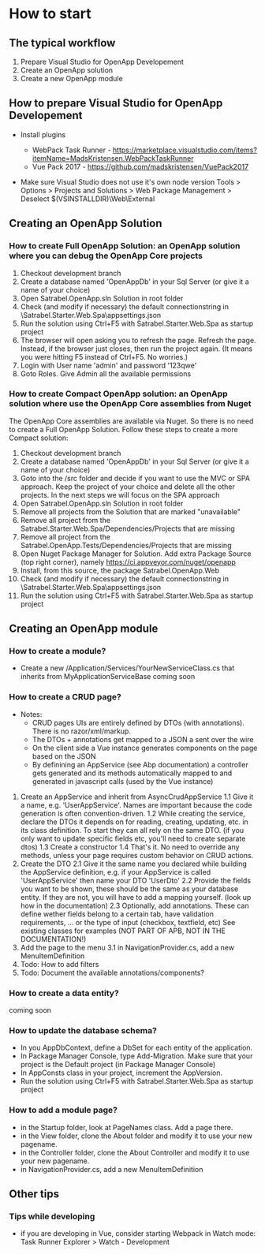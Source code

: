 # How to start

## The typical workflow
1. Prepare Visual Studio for OpenApp Developement
1. Create an OpenApp solution
2. Create a new OpenApp module


## How to prepare Visual Studio for OpenApp Developement
* Install plugins
    * WebPack Task Runner - https://marketplace.visualstudio.com/items?itemName=MadsKristensen.WebPackTaskRunner
    * Vue Pack 2017 - https://github.com/madskristensen/VuePack2017

* Make sure Visual Studio does not use it's own node version
    Tools > Options > Projects and Solutions > Web Package Management > Deselect $(VSINSTALLDIR)\Web\External


## Creating an OpenApp Solution

### How to create Full OpenApp Solution: an OpenApp solution where you can debug the OpenApp Core projects
1. Checkout development branch
2. Create a database named 'OpenAppDb' in your Sql Server (or give it a name of your choice)
3. Open Satrabel.OpenApp.sln Solution in root folder
4. Check (and modify if necessary) the default connectionstring in \Satrabel.Starter.Web.Spa\appsettings.json
5. Run the solution using Ctrl+F5 with Satrabel.Starter.Web.Spa as startup project 
6. The browser will open asking you to refresh the page. Refresh the page. 
   Instead, if the browser just closes, then run the project again. (It means you were hitting F5 instead of Ctrl+F5. No worries.)
7. Login with User name 'admin' and password '123qwe'
8. Goto Roles. Give Admin all the available permissions

### How to create Compact OpenApp solution: an OpenApp solution where use the OpenApp Core assemblies from Nuget
The OpenApp Core assemblies are available via Nuget. So there is no need to create a Full OpenApp Solution. Follow these steps to create a more Compact solution:
1. Checkout development branch
2. Create a database named 'OpenAppDb' in your Sql Server (or give it a name of your choice)
3. Goto into the /src folder and decide if you want to use the MVC or SPA approach. Keep the project of your choice and delete all the other projects.
   In the next steps we will focus on the SPA approach
4. Open Satrabel.OpenApp.sln Solution in root folder
5. Remove all projects from the Solution that are marked "unavailable"
6. Remove all project from the Satrabel.Starter.Web.Spa/Dependencies/Projects that are missing
7. Remove all project from the Satrabel.OpenApp.Tests/Dependencies/Projects that are missing
8. Open Nuget Package Manager for Solution. Add extra Package Source (top right corner), namely https://ci.appveyor.com/nuget/openapp
9. Install, from this source, the package Satrabel.OpenApp.Web
9. Check (and modify if necessary) the default connectionstring in \Satrabel.Starter.Web.Spa\appsettings.json
10. Run the solution using Ctrl+F5 with Satrabel.Starter.Web.Spa as startup project 


## Creating an OpenApp module

### How to create a module?

* Create a new /Application/Services/YourNewServiceClass.cs that inherits from MyApplicationServiceBase
coming soon

### How to create a CRUD page?

* Notes: 
	- CRUD pages UIs are entirely defined by DTOs (with annotations). There is no razor/xml/markup.
	- The DTOs + annotations get mapped to a JSON a sent over the wire
	- On the client side a Vue instance generates components on the page based on the JSON
	- By definining an AppService (see Abp documentation) a controller gets generated and its methods automatically mapped to and generated in javascript calls (used by the Vue instance)

1. Create an AppService and inherit from AsyncCrudAppService
	1.1 Give it a name, e.g. 'UserAppService'. Names are important because the code generation is often convention-driven.
	1.2 While creating the service, declare the DTOs it depends on for reading, creating, updating, etc. in its class definition. To start they can all rely on the same DTO. (if you only want to update specific fields etc, you'll need to create separate dtos)
	1.3 Create a constructor
	1.4 That's it. No need to override any methods, unless your page requires custom behavior on CRUD actions.
2. Create the DTO
	2.1 Give it the same name you declared while building the AppService definition, e.g. if your AppService is called 'UserAppService' then name your DTO 'UserDto'
	2.2 Provide the fields you want to be shown, these should be the same as your database entity. If they are not, you will have to add a mapping yourself. (look up how in the documentation)
	2.3 Optionally, add annotations. These can define wether fields belong to a certain tab, have validation requirements, ... or the type of input (checkbox, textfield, etc) See existing classes for examples (NOT PART OF APB, NOT IN THE DOCUMENTATION!)
3. Add the page to the menu
	3.1 in NavigationProvider.cs, add a new MenuItemDefinition
4. Todo: How to add filters
5. Todo: Document the available annotations/components?

### How to create a data entity?

coming soon

### How to update the database schema?
* In you AppDbContext, define a DbSet for each entity of the application.
* In Package Manager Console, type Add-Migration. Make sure that your project is the Default project (in Package Manager Console)
* In AppConsts class in your project, increment the AppVersion.
* Run the solution using Ctrl+F5 with Satrabel.Starter.Web.Spa as startup project 

### How to add a module page?
* in the Startup folder, look at PageNames class. Add a page there.
* in the View folder, clone the About folder and modify it to use your new pagename.
* in the Controller folder, clone the About Controller and modify it to use your new pagename.
* in NavigationProvider.cs, add a new MenuItemDefinition

## Other tips

### Tips while developing
* if you are developing in Vue, consider starting Webpack in Watch mode: Task Runner Explorer > Watch - Development





